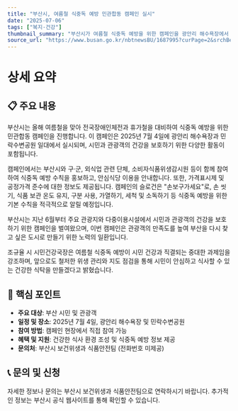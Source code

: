 ```yaml
---
title: "부산시, 여름철 식중독 예방 민관합동 캠페인 실시"
date: "2025-07-06"
tags: ["복지·건강"]
thumbnail_summary: "부산시가 여름철 식중독 예방을 위한 캠페인을 광안리 해수욕장에서 실시합니다."
source_url: "https://www.busan.go.kr/nbtnewsBU/1687995?curPage=2&srchBeginDt=&srchEndDt=&srchKey=&srchText="
---
```


# 상세 요약

## 📋 주요 내용
부산시는 올해 여름철을 맞아 전국장애인체전과 휴가철을 대비하여 식중독 예방을 위한 민관합동 캠페인을 진행합니다. 이 캠페인은 2025년 7월 4일에 광안리 해수욕장과 민락수변공원 일대에서 실시되며, 시민과 관광객의 건강을 보호하기 위한 다양한 활동이 포함됩니다.

캠페인에서는 부산시와 구·군, 외식업 관련 단체, 소비자식품위생감시원 등이 함께 참여하여 식중독 예방 수칙을 홍보하고, 안심식당 이용을 안내합니다. 또한, 가격표시제 및 공정가격 준수에 대한 정보도 제공됩니다. 캠페인의 슬로건은 "손보구가세요"로, 손 씻기, 식품 보관 온도 유지, 구분 사용, 가열하기, 세척 및 소독하기 등 식중독 예방을 위한 기본 수칙을 적극적으로 알릴 예정입니다.

부산시는 지난 6월부터 주요 관광지와 다중이용시설에서 시민과 관광객의 건강을 보호하기 위한 캠페인을 벌여왔으며, 이번 캠페인은 관광객의 만족도를 높여 부산을 다시 찾고 싶은 도시로 만들기 위한 노력의 일환입니다.

조규율 시 시민건강국장은 여름철 식중독 예방이 시민 건강과 직결되는 중대한 과제임을 강조하며, 앞으로도 철저한 위생 관리와 지도 점검을 통해 시민이 안심하고 식사할 수 있는 건강한 식탁을 만들겠다고 밝혔습니다.

## 🎯 핵심 포인트
- **주요 대상**: 부산 시민 및 관광객
- **일정 및 장소**: 2025년 7월 4일, 광안리 해수욕장 및 민락수변공원
- **참여 방법**: 캠페인 현장에서 직접 참여 가능
- **혜택 및 지원**: 건강한 식사 환경 조성 및 식중독 예방 정보 제공
- **문의처**: 부산시 보건위생과 식품안전팀 (전화번호 미제공)

## 📞 문의 및 신청
자세한 정보나 문의는 부산시 보건위생과 식품안전팀으로 연락하시기 바랍니다. 추가적인 정보는 부산시 공식 웹사이트를 통해 확인할 수 있습니다.
